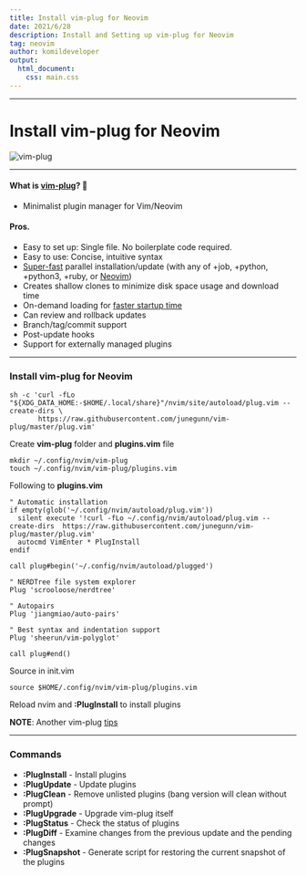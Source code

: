 ```yaml
---
title: Install vim-plug for Neovim
date: 2021/6/28
description: Install and Setting up vim-plug for Neovim
tag: neovim
author: komildeveloper
output:
  html_document:
    css: main.css
---
```


---

# Install vim-plug for Neovim

![vim-plug](https://raw.githubusercontent.com/junegunn/vim-plug/master/plug.png)

---

#### What is [vim-plug](https://github.com/junegunn/vim-plug)? 🤔

- Minimalist plugin manager for Vim/Neovim

#### Pros.

- Easy to set up: Single file. No boilerplate code required.
- Easy to use: Concise, intuitive syntax
- [Super-fast](https://raw.githubusercontent.com/junegunn/i/master/vim-plug/40-in-4.gif) parallel installation/update (with any of +job, +python, +python3, +ruby, or [Neovim](http://neovim.org/))
- Creates shallow clones to minimize disk space usage and download time
- On-demand loading for [faster startup time](https://github.com/junegunn/vim-startuptime-benchmark#result)
- Can review and rollback updates
- Branch/tag/commit support
- Post-update hooks
- Support for externally managed plugins

---

### Install vim-plug for Neovim

```
sh -c 'curl -fLo "${XDG_DATA_HOME:-$HOME/.local/share}"/nvim/site/autoload/plug.vim --create-dirs \
       https://raw.githubusercontent.com/junegunn/vim-plug/master/plug.vim'
```

Create **vim-plug** folder and **plugins.vim** file

```
mkdir ~/.config/nvim/vim-plug
touch ~/.config/nvim/vim-plug/plugins.vim
```

Following to **plugins.vim**

```
" Automatic installation
if empty(glob('~/.config/nvim/autoload/plug.vim'))
  silent execute '!curl -fLo ~/.config/nvim/autoload/plug.vim --create-dirs  https://raw.githubusercontent.com/junegunn/vim-plug/master/plug.vim'
  autocmd VimEnter * PlugInstall
endif

call plug#begin('~/.config/nvim/autoload/plugged')

" NERDTree file system explorer
Plug 'scrooloose/nerdtree'

" Autopairs
Plug 'jiangmiao/auto-pairs'

" Best syntax and indentation support
Plug 'sheerun/vim-polyglot'

call plug#end()
```

Source in init.vim

```
source $HOME/.config/nvim/vim-plug/plugins.vim
```

Reload nvim and **:PlugInstall** to install plugins

**NOTE**: Another vim-plug [tips](https://github.com/junegunn/vim-plug/wiki/tips)

---

### Commands

- **:PlugInstall** - Install plugins
- **:PlugUpdate** - Update plugins
- **:PlugClean** - Remove unlisted plugins (bang version will clean without prompt)
- **:PlugUpgrade** - Upgrade vim-plug itself
- **:PlugStatus** - Check the status of plugins
- **:PlugDiff** - Examine changes from the previous update and the pending changes
- **:PlugSnapshot** - Generate script for restoring the current snapshot of the plugins

